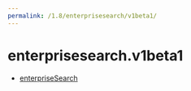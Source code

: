 ```yaml
---
permalink: /1.8/enterprisesearch/v1beta1/
---
```


# enterprisesearch.v1beta1



* [enterpriseSearch](enterpriseSearch.md)